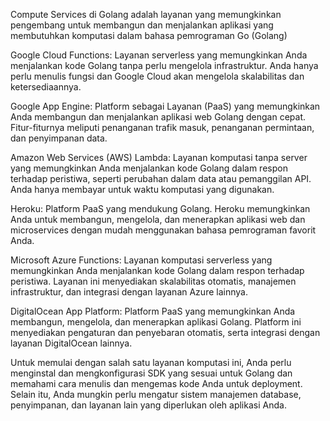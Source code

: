 Compute Services di Golang adalah layanan yang memungkinkan pengembang untuk membangun dan menjalankan aplikasi yang membutuhkan komputasi dalam bahasa pemrograman Go (Golang)

Google Cloud Functions: Layanan serverless yang memungkinkan Anda menjalankan kode Golang tanpa perlu mengelola infrastruktur. Anda hanya perlu menulis fungsi dan Google Cloud akan mengelola skalabilitas dan ketersediaannya.

Google App Engine: Platform sebagai Layanan (PaaS) yang memungkinkan Anda membangun dan menjalankan aplikasi web Golang dengan cepat. Fitur-fiturnya meliputi penanganan trafik masuk, penanganan permintaan, dan penyimpanan data.

Amazon Web Services (AWS) Lambda: Layanan komputasi tanpa server yang memungkinkan Anda menjalankan kode Golang dalam respon terhadap peristiwa, seperti perubahan dalam data atau pemanggilan API. Anda hanya membayar untuk waktu komputasi yang digunakan.

Heroku: Platform PaaS yang mendukung Golang. Heroku memungkinkan Anda untuk membangun, mengelola, dan menerapkan aplikasi web dan microservices dengan mudah menggunakan bahasa pemrograman favorit Anda.

Microsoft Azure Functions: Layanan komputasi serverless yang memungkinkan Anda menjalankan kode Golang dalam respon terhadap peristiwa. Layanan ini menyediakan skalabilitas otomatis, manajemen infrastruktur, dan integrasi dengan layanan Azure lainnya.

DigitalOcean App Platform: Platform PaaS yang memungkinkan Anda membangun, mengelola, dan menerapkan aplikasi Golang. Platform ini menyediakan pengaturan dan penyebaran otomatis, serta integrasi dengan layanan DigitalOcean lainnya.

Untuk memulai dengan salah satu layanan komputasi ini, Anda perlu menginstal dan mengkonfigurasi SDK yang sesuai untuk Golang dan memahami cara menulis dan mengemas kode Anda untuk deployment. Selain itu, Anda mungkin perlu mengatur sistem manajemen database, penyimpanan, dan layanan lain yang diperlukan oleh aplikasi Anda.